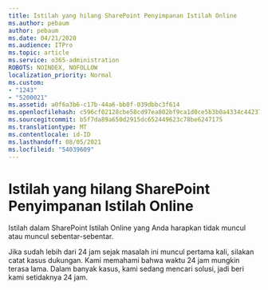 ```yaml
---
title: Istilah yang hilang SharePoint Penyimpanan Istilah Online
ms.author: pebaum
author: pebaum
ms.date: 04/21/2020
ms.audience: ITPro
ms.topic: article
ms.service: o365-administration
ROBOTS: NOINDEX, NOFOLLOW
localization_priority: Normal
ms.custom:
- "1243"
- "5200021"
ms.assetid: a0f6a3b6-c17b-44a6-bb0f-039dbbc3f614
ms.openlocfilehash: c596cf02128cbe58cd97ea802bf9ca1d0ce5b3b0a4334c4423754d86661c525a
ms.sourcegitcommit: b5f7da89a650d2915dc652449623c78be6247175
ms.translationtype: MT
ms.contentlocale: id-ID
ms.lasthandoff: 08/05/2021
ms.locfileid: "54039609"
---
```

# <a name="terms-missing-from-sharepoint-online-term-store"></a>Istilah yang hilang SharePoint Penyimpanan Istilah Online

Istilah dalam SharePoint Istilah Online yang Anda harapkan tidak muncul atau muncul sebentar-sebentar.
  
Jika sudah lebih dari 24 jam sejak masalah ini muncul pertama kali, silakan catat kasus dukungan. Kami memahami bahwa waktu 24 jam mungkin terasa lama. Dalam banyak kasus, kami sedang mencari solusi, jadi beri kami setidaknya 24 jam.
  